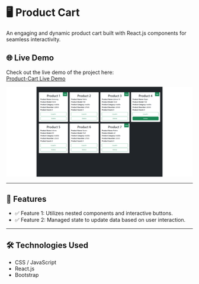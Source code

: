 # 🖥️ Product Cart

An engaging and dynamic product cart built with React.js components for seamless interactivity.

## 🌐 Live Demo

Check out the live demo of the project here:  
[Product-Cart Live Demo](https://my-product-cart.vercel.app/)


![Screenshot](src/assets/images/cart-screenshot.png)

---

## 🌟 **Features**
- ✅ Feature 1: Utilizes nested components and interactive buttons.
- ✅ Feature 2: Managed state to update data based on user interaction.

---

## 🛠️ **Technologies Used**
- CSS / JavaScript
- React.js
- Bootstrap


